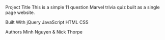 Project Title
This is a simple 11 question Marvel trivia quiz built as a single page website. 

Built With
jQuery
JavaScript
HTML
CSS

Authors
Minh Nguyen & Nick Thorpe
